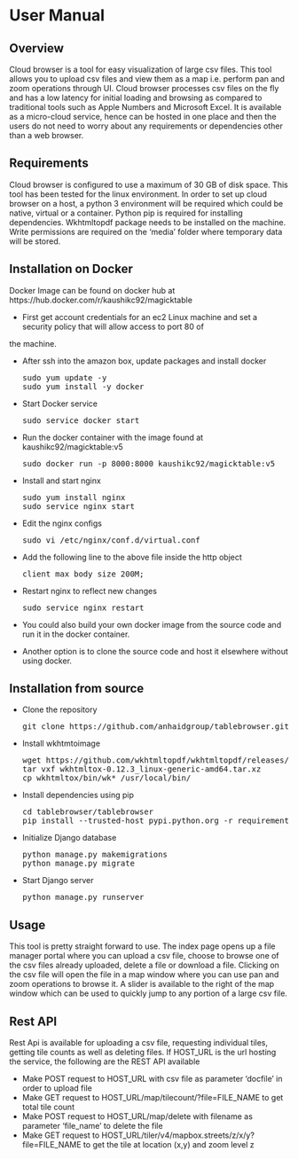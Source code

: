 <div class="section" id="user-manual">
<span id="user"></span><h1>User Manual<a class="headerlink" href="#user-manual" title="Permalink to this headline"></a></h1>
<div class="section" id="overview">
<h2>Overview<a class="headerlink" href="#overview" title="Permalink to this headline"></a></h2>
<p>Cloud browser is a tool for easy visualization of large csv files. This tool allows you to upload csv files and view
them as a map i.e. perform pan and zoom operations through UI. Cloud browser processes csv files on the fly and has a
low latency for initial loading and browsing as compared to traditional tools such as Apple Numbers and Microsoft Excel.
It is available as a micro-cloud service, hence can be hosted in one place and then the users do not need to worry about
any requirements or dependencies other than a web browser.</p>
</div>
<div class="section" id="requirements">
<h2>Requirements<a class="headerlink" href="#requirements" title="Permalink to this headline"></a></h2>
<p>Cloud browser is configured to use a maximum of 30 GB of disk space. This tool has been tested for the linux
environment. In order to set up cloud browser on a host, a python 3 environment will be required which could be native,
virtual or a container. Python pip is required for installing dependencies. Wkhtmltopdf package needs to be installed on
the machine. Write permissions are required on the ‘media’ folder where temporary data will be stored.</p>
</div>
<div class="section" id="installation-on-docker">
<h2>Installation on Docker<a class="headerlink" href="#installation-on-docker" title="Permalink to this headline"></a></h2>
<p>Docker Image can be found on docker hub at https://hub.docker.com/r/kaushikc92/magicktable</p>
<ul class="simple">
<li>First get account credentials for an ec2 Linux machine and set a security policy that will allow access to port 80 of</li>
</ul>
<p>the machine.</p>
<ul>
<li><p class="first">After ssh into the amazon box, update packages and install docker</p>
<div class="highlight-default"><div class="highlight"><pre><span></span><span class="n">sudo</span> <span class="n">yum</span> <span class="n">update</span> <span class="o">-</span><span class="n">y</span>
<span class="n">sudo</span> <span class="n">yum</span> <span class="n">install</span> <span class="o">-</span><span class="n">y</span> <span class="n">docker</span>
</pre></div>
</div>
</li>
<li><p class="first">Start Docker service</p>
<div class="highlight-default"><div class="highlight"><pre><span></span><span class="n">sudo</span> <span class="n">service</span> <span class="n">docker</span> <span class="n">start</span>
</pre></div>
</div>
</li>
<li><p class="first">Run the docker container with the image found at kaushikc92/magicktable:v5</p>
<div class="highlight-default"><div class="highlight"><pre><span></span><span class="n">sudo</span> <span class="n">docker</span> <span class="n">run</span> <span class="o">-</span><span class="n">p</span> <span class="mi">8000</span><span class="p">:</span><span class="mi">8000</span> <span class="n">kaushikc92</span><span class="o">/</span><span class="n">magicktable</span><span class="p">:</span><span class="n">v5</span>
</pre></div>
</div>
</li>
<li><p class="first">Install and start nginx</p>
<div class="highlight-default"><div class="highlight"><pre><span></span><span class="n">sudo</span> <span class="n">yum</span> <span class="n">install</span> <span class="n">nginx</span>
<span class="n">sudo</span> <span class="n">service</span> <span class="n">nginx</span> <span class="n">start</span>
</pre></div>
</div>
</li>
<li><p class="first">Edit the nginx configs</p>
<div class="highlight-default"><div class="highlight"><pre><span></span><span class="n">sudo</span> <span class="n">vi</span> <span class="o">/</span><span class="n">etc</span><span class="o">/</span><span class="n">nginx</span><span class="o">/</span><span class="n">conf</span><span class="o">.</span><span class="n">d</span><span class="o">/</span><span class="n">virtual</span><span class="o">.</span><span class="n">conf</span>
</pre></div>
</div>
</li>
<li><p class="first">Add the following line to the above file inside the http object</p>
<div class="highlight-default"><div class="highlight"><pre><span></span><span class="n">client_max_body_size</span> <span class="mi">200</span><span class="n">M</span><span class="p">;</span>
</pre></div>
</div>
</li>
<li><p class="first">Restart nginx to reflect new changes</p>
<div class="highlight-default"><div class="highlight"><pre><span></span><span class="n">sudo</span> <span class="n">service</span> <span class="n">nginx</span> <span class="n">restart</span>
</pre></div>
</div>
</li>
<li><p class="first">You could also build your own docker image from the source code and run it in the docker container.</p>
</li>
<li><p class="first">Another option is to clone the source code and host it elsewhere without using docker.</p>
</li>
</ul>
</div>
<div class="section" id="installation-from-source">
<h2>Installation from source<a class="headerlink" href="#installation-from-source" title="Permalink to this headline"></a></h2>
<ul>
<li><p class="first">Clone the repository</p>
<div class="highlight-default"><div class="highlight"><pre><span></span><span class="n">git</span> <span class="n">clone</span> <span class="n">https</span><span class="p">:</span><span class="o">//</span><span class="n">github</span><span class="o">.</span><span class="n">com</span><span class="o">/</span><span class="n">anhaidgroup</span><span class="o">/</span><span class="n">tablebrowser</span><span class="o">.</span><span class="n">git</span>
</pre></div>
</div>
</li>
<li><p class="first">Install wkhtmtoimage</p>
<div class="highlight-default"><div class="highlight"><pre><span></span><span class="n">wget</span> <span class="n">https</span><span class="p">:</span><span class="o">//</span><span class="n">github</span><span class="o">.</span><span class="n">com</span><span class="o">/</span><span class="n">wkhtmltopdf</span><span class="o">/</span><span class="n">wkhtmltopdf</span><span class="o">/</span><span class="n">releases</span><span class="o">/</span><span class="n">download</span><span class="o">/</span><span class="mf">0.12</span><span class="o">.</span><span class="mi">3</span><span class="o">/</span><span class="n">wkhtmltox</span><span class="o">-</span><span class="mf">0.12</span><span class="o">.</span><span class="mi">3</span><span class="n">_linux</span><span class="o">-</span><span class="n">generic</span><span class="o">-</span><span class="n">amd64</span><span class="o">.</span><span class="n">tar</span><span class="o">.</span><span class="n">xz</span>
<span class="n">tar</span> <span class="n">vxf</span> <span class="n">wkhtmltox</span><span class="o">-</span><span class="mf">0.12</span><span class="o">.</span><span class="mi">3</span><span class="n">_linux</span><span class="o">-</span><span class="n">generic</span><span class="o">-</span><span class="n">amd64</span><span class="o">.</span><span class="n">tar</span><span class="o">.</span><span class="n">xz</span>
<span class="n">cp</span> <span class="n">wkhtmltox</span><span class="o">/</span><span class="nb">bin</span><span class="o">/</span><span class="n">wk</span><span class="o">*</span> <span class="o">/</span><span class="n">usr</span><span class="o">/</span><span class="n">local</span><span class="o">/</span><span class="nb">bin</span><span class="o">/</span>
</pre></div>
</div>
</li>
<li><p class="first">Install dependencies using pip</p>
<div class="highlight-default"><div class="highlight"><pre><span></span><span class="n">cd</span> <span class="n">tablebrowser</span><span class="o">/</span><span class="n">tablebrowser</span>
<span class="n">pip</span> <span class="n">install</span> <span class="o">--</span><span class="n">trusted</span><span class="o">-</span><span class="n">host</span> <span class="n">pypi</span><span class="o">.</span><span class="n">python</span><span class="o">.</span><span class="n">org</span> <span class="o">-</span><span class="n">r</span> <span class="n">requirements</span><span class="o">.</span><span class="n">txt</span>
</pre></div>
</div>
</li>
<li><p class="first">Initialize Django database</p>
<div class="highlight-default"><div class="highlight"><pre><span></span><span class="n">python</span> <span class="n">manage</span><span class="o">.</span><span class="n">py</span> <span class="n">makemigrations</span>
<span class="n">python</span> <span class="n">manage</span><span class="o">.</span><span class="n">py</span> <span class="n">migrate</span>
</pre></div>
</div>
</li>
<li><p class="first">Start Django server</p>
<div class="highlight-default"><div class="highlight"><pre><span></span><span class="n">python</span> <span class="n">manage</span><span class="o">.</span><span class="n">py</span> <span class="n">runserver</span>
</pre></div>
</div>
</li>
</ul>
</div>
<div class="section" id="usage">
<h2>Usage<a class="headerlink" href="#usage" title="Permalink to this headline"></a></h2>
<p>This tool is pretty straight forward to use. The index page opens up a file manager portal where you can upload a csv
file, choose to browse one of the csv files already uploaded, delete a file or download a file. Clicking on the csv file
will open the file in a map window where you can use pan and zoom operations to browse it. A slider is available to the
right of the map window which can be used to quickly jump to any portion of a large csv file.</p>
</div>
<div class="section" id="rest-api">
<h2>Rest API<a class="headerlink" href="#rest-api" title="Permalink to this headline"></a></h2>
<p>Rest Api is available for uploading a csv file, requesting individual tiles, getting tile counts as well as  deleting files. If HOST_URL is
the url hosting the service, the following are the REST API available</p>
<ul class="simple">
<li>Make POST request to HOST_URL with csv file as parameter ‘docfile’ in order to upload file</li>
<li>Make GET request to HOST_URL/map/tilecount/?file=FILE_NAME to get total tile count</li>
<li>Make POST request to HOST_URL/map/delete with filename as parameter ‘file_name’ to delete the file</li>
<li>Make GET request to HOST_URL/tiler/v4/mapbox.streets/z/x/y?file=FILE_NAME to get the tile at location (x,y) and zoom level z</li>
</ul>
</div>
</div>
